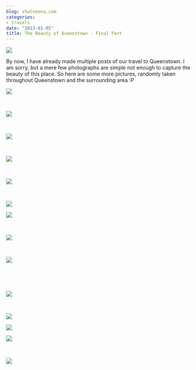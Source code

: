 ```yaml
---
blog: shalveena.com
categories:
- travels
date: "2013-01-05"
title: The Beauty of Queenstown - Final Part
---
```


[![](https://shalveena.files.wordpress.com/2013/01/b9de5-p1010863.jpg?w=300)](https://shalveena.files.wordpress.com/2013/01/b9de5-p1010863.jpg)

By now, I have already made multiple posts of our travel to Queenstown. I am sorry, but a mere few photographs are simple not enough to capture the beauty of this place. So here are some more pictures, randomly taken throughout Queenstown and the surrounding area :P

[![](https://shalveena.files.wordpress.com/2013/01/8cd6e-dscn1257.jpg?w=300)](https://shalveena.files.wordpress.com/2013/01/8cd6e-dscn1257.jpg)

 

[![](https://shalveena.files.wordpress.com/2013/01/de88c-img_1399.jpg?w=300)](https://shalveena.files.wordpress.com/2013/01/de88c-img_1399.jpg)

 

[![](https://shalveena.files.wordpress.com/2013/01/3e095-img_1395.jpg?w=300)](https://shalveena.files.wordpress.com/2013/01/3e095-img_1395.jpg)

 

[![](https://shalveena.files.wordpress.com/2013/01/8e16a-p1020041.jpg?w=300)](https://shalveena.files.wordpress.com/2013/01/8e16a-p1020041.jpg)

 

[![](https://shalveena.files.wordpress.com/2013/01/e6327-p1020066.jpg?w=300)](https://shalveena.files.wordpress.com/2013/01/e6327-p1020066.jpg)

 

[![](https://shalveena.files.wordpress.com/2013/01/fc472-p1020079.jpg?w=300)](https://shalveena.files.wordpress.com/2013/01/fc472-p1020079.jpg)

[![](https://shalveena.files.wordpress.com/2013/01/1bb8b-p1020040.jpg?w=300)](https://shalveena.files.wordpress.com/2013/01/1bb8b-p1020040.jpg)

 

[![](https://shalveena.files.wordpress.com/2013/01/3a8d7-dscn1230.jpg?w=300)](https://shalveena.files.wordpress.com/2013/01/3a8d7-dscn1230.jpg)

 

[![](https://shalveena.files.wordpress.com/2013/01/332e7-p1020029.jpg?w=225)](https://shalveena.files.wordpress.com/2013/01/332e7-p1020029.jpg)

 

 

[![](https://shalveena.files.wordpress.com/2013/01/8f853-img_1444.jpg?w=300)](https://shalveena.files.wordpress.com/2013/01/8f853-img_1444.jpg)

 

[![](https://shalveena.files.wordpress.com/2013/01/1de43-img_1436.jpg?w=300)](https://shalveena.files.wordpress.com/2013/01/1de43-img_1436.jpg)

[![](https://shalveena.files.wordpress.com/2013/01/8ea6b-p1020071.jpg?w=300)](https://shalveena.files.wordpress.com/2013/01/8ea6b-p1020071.jpg)

[![](https://shalveena.files.wordpress.com/2013/01/54d33-dscn1262.jpg?w=300)](https://shalveena.files.wordpress.com/2013/01/54d33-dscn1262.jpg)

 

[![](https://shalveena.files.wordpress.com/2013/01/52c29-p1010979.jpg?w=225)](https://shalveena.files.wordpress.com/2013/01/52c29-p1010979.jpg)
